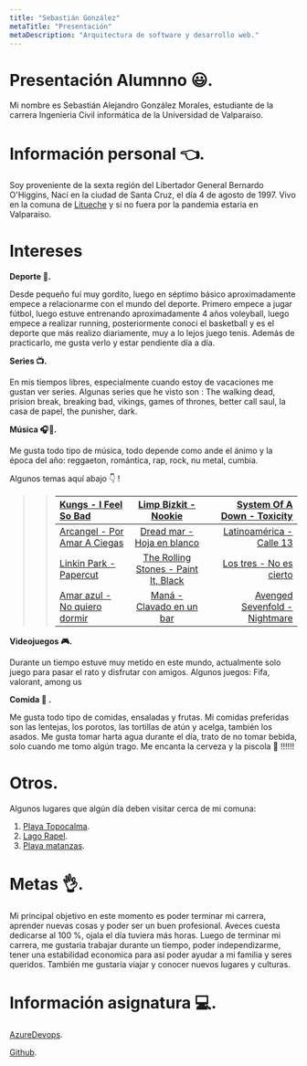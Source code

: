 ```yaml
---
title: "Sebastián González"
metaTitle: "Presentación"
metaDescription: "Arquitectura de software y desarrollo web."
---
```


# Presentación Alumnno 😃. 

Mi nombre es Sebastián Alejandro González Morales, estudiante de la carrera Ingenieria Civil informática de la Universidad de Valparaiso. 

# Información personal 👈.

Soy proveniente de la sexta región del Libertador General Bernardo O'Higgins, Nací en la ciudad de Santa Cruz, el día 4 de agosto de 1997. Vivo en la comuna de [Litueche](https://es.wikipedia.org/wiki/Litueche) y si no fuera por la pandemia estaria en Valparaiso.

# Intereses

   **Deporte 💪.**

  Desde pequeño fuí muy gordito, luego en séptimo básico aproximadamente empece a relacionarme con el mundo del deporte. Primero empece a jugar fútbol, luego estuve entrenando aproximadamente 4 años voleyball, luego empece a realizar running, posteriormente conoci el basketball y es el deporte que más realizo diariamente, muy a lo lejos juego tenis. Además de practicarlo, me gusta verlo y estar pendiente día a día.

  
   **Series 📺.**

En mis tiempos libres, especialmente cuando estoy de vacaciones me gustan ver series. Algunas series que he visto son : The walking dead, prision break, breaking bad, vikings, games of thrones, better call saul, la casa de papel, the punisher, dark.


   **Música 🎧🎸.**

Me gusta todo tipo de música, todo depende como ande el ánimo y la época del año: reggaeton, romántica, rap, rock, nu metal, cumbia.

Algunos temas aquí abajo 👇 !

>>| [Kungs - I Feel So Bad](https://www.youtube.com/watch?v=SQ3WXtrDSYA) | [Limp Bizkit - Nookie](https://www.youtube.com/watch?v=icQITeA1BMQ) | [System Of A Down - Toxicity](https://www.youtube.com/watch?v=iywaBOMvYLI) |
>>| :----- | :----: | ------: |
>>| [Arcangel - Por Amar A Ciegas](https://www.youtube.com/watch?v=IvpzV3HXUdA) | [Dread mar - Hoja en blanco](https://www.youtube.com/watch?v=4dOT1BoJFko)| [Latinoamérica - Calle 13 ](https://www.youtube.com/watch?v=qdoDb-6B83w) |
>>| [Linkin Park - Papercut](https://www.youtube.com/watch?v=vjVkXlxsO8Q) | [The Rolling Stones - Paint It, Black](https://www.youtube.com/watch?v=O4irXQhgMqg) | [Los tres - No es cierto](https://www.youtube.com/watch?v=LzpwOR1OQ04&list=OLAK5uy_kslM1zG4wgBvTZPtwZHHjUp_Vn8wqXLOE) |
>>| [Amar azul - No quiero dormir](https://www.youtube.com/watch?v=YUgeOB5fbco) | [Maná - Clavado en un bar](https://www.youtube.com/watch?v=fBrX8ym3dBM&list=PLO_SMg6xKNgKFkWCo0iXRnX634svcRej0) | [Avenged Sevenfold - Nightmare](https://www.youtube.com/watch?v=VzkBv1-Y-TE) |


   **Videojuegos 🎮.**

Durante un tiempo estuve muy metido en este mundo, actualmente solo juego para pasar el rato y disfrutar con amigos. Algunos juegos: Fifa, valorant, among us 

   **Comida 🍎 .**

Me gusta todo tipo de comidas, ensaladas y frutas. Mi comidas preferidas son las lentejas, los porotos, las tortillas de atún y acelga, también los asados. Me gusta tomar harta agua durante el día, trato de no tomar bebida, solo cuando me tomo algún trago. Me encanta la cerveza y la piscola 🍺 !!!!!!

# Otros.

Algunos lugares que algún día deben visitar cerca de mi comuna:

1. [Playa Topocalma](https://www.google.com/search?q=playa+topocalma&source=lnms&tbm=isch&sa=X&ved=2ahUKEwjbo-2Z3JzsAhVYGrkGHUm1AsYQ_AUoAXoECB4QAw&biw=1536&bih=758).
2. [Lago Rapel](https://www.google.com/search?q=Lago+rapel&tbm=isch&ved=2ahUKEwjC7Iub3JzsAhVRDtQKHcm1AVUQ2-cCegQIABAA&oq=Lago+rapel&gs_lcp=CgNpbWcQAzoECAAQQzoFCAAQsQM6AggAOgcIABCxAxBDUOi-BljdzQZgp9EGaABwAHgAgAFfiAHcBZIBAjEwmAEAoAEBqgELZ3dzLXdpei1pbWfAAQE&sclient=img&ei=K696X4KrJNGc0AbJ64aoBQ&bih=758&biw=1536).
3. [Playa matanzas](https://www.google.com/search?q=Playa+Matanzas&tbm=isch&ved=2ahUKEwjLu4ja3JzsAhVlM7kGHcpjB_4Q2-cCegQIABAA&oq=Playa+Matanzas&gs_lcp=CgNpbWcQAzICCAAyAggAMgIIADIGCAAQCBAeMgYIABAIEB4yBggAEAgQHjIGCAAQCBAeMgYIABAIEB4yBggAEAgQHjIGCAAQCBAeOgQIABBDOgQIABAYOgUIABCxA1ChPVjIWmDRW2gAcAB4AIABW4gBzwqSAQIxOZgBAKABAaoBC2d3cy13aXotaW1nwAEB&sclient=img&ei=r696X4uoKOXm5OUPysed8A8&bih=758&biw=1536).
   
   
# Metas 👌.

Mi principal objetivo en este momento es poder terminar mi carrera, aprender nuevas cosas y poder ser un buen profesional. Aveces cuesta dedicarse al 100 %, ojala el día tuviera más horas. Luego de terminar mi carrera, me gustaria trabajar durante un tiempo, poder independizarme, tener una estabilidad economica para así poder ayudar a mi familia y seres queridos. También me gustaría viajar y conocer nuevos lugares y culturas. 


# Información asignatura 💻.

[AzureDevops](https://dev.azure.com/sebastiangonzalez0175).

[Github](https://github.com/SebastianGonzalezMorales).